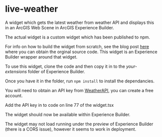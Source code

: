 # live-weather
A widget which gets the latest weather from weather API and displays this in an ArcGIS Web Scene in ArcGIS Experience Builder.

The actual widget is a custom widget which has been published to npm.

For info on how to build the widget from scratch, see the blog post [here](https://www.spatial-innovation.co.nz/post/esri-custom-widgets-part1) where you can obtain the orginal source code. This widget is an Experience Builder wrapper around that widget.

To use this widget, clone the code and then copy it in to the _your-extensions_ folder of Experience Builder.

Once you have it in the folder, run `npm install` to install the dependancies.

You will need to obtain an API key from [WeatherAPI](https://www.weatherapi.com/), you can create a free account.

Add the API key in to code on line 77 of the widget.tsx

The widget should now be available within Experience Builder.

The widget may not load running under the preview of Experience Builder (there is a CORS issue), however it seems to work in deployment.
